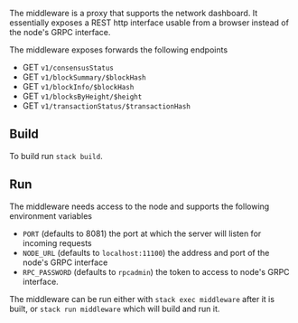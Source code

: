 The middleware is a proxy that supports the network dashboard. It essentially
exposes a REST http interface usable from a browser instead of the node's GRPC
interface.

The middleware exposes forwards the following endpoints
- GET `v1/consensusStatus`
- GET `v1/blockSummary/$blockHash`
- GET `v1/blockInfo/$blockHash`
- GET `v1/blocksByHeight/$height`
- GET `v1/transactionStatus/$transactionHash`

## Build

To build run `stack build`. 

## Run

The middleware needs access to the node and supports the following environment
variables

- `PORT` (defaults to 8081) the port at which the server will listen for
  incoming requests
- `NODE_URL` (defaults to `localhost:11100`) the address and port of the node's
  GRPC interface
- `RPC_PASSWORD` (defaults to `rpcadmin`) the token to access to node's GRPC interface.

The middleware can be run either with `stack exec middleware` after it is built,
or `stack run middleware` which will build and run it.
